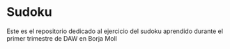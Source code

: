 # Sudoku

Este es el repositorio dedicado al ejercicio del sudoku aprendido durante el primer trimestre de DAW en Borja Moll
